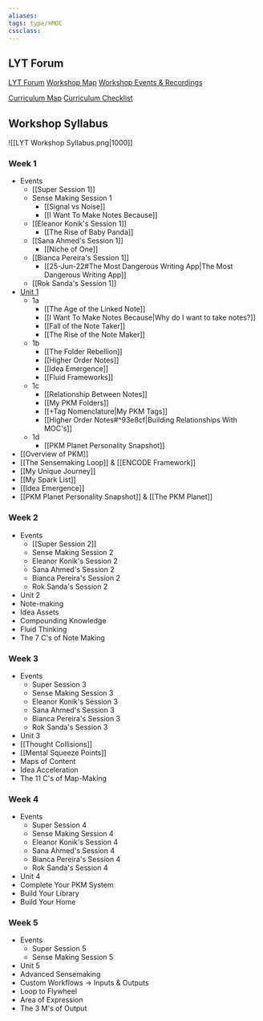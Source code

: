 ```yaml
---
aliases:
tags: type/⌘MOC 
cssclass:
---
```


## LYT Forum

[LYT Forum](https://forum.linkingyourthinking.com/)
[Workshop Map](https://forum.linkingyourthinking.com/t/workshop-map/8574)
[Workshop Events & Recordings](https://forum.linkingyourthinking.com/t/workshop-8-events-recordings-moc/7491)  

[Curriculum Map](https://forum.linkingyourthinking.com/t/curriculum-map/7983)
[Curriculum Checklist](https://forum.linkingyourthinking.com/t/curriculum-checklist/7982)

## Workshop Syllabus

![[LYT Workshop Syllabus.png|1000]]

### Week 1
- Events
	- [[Super Session 1]]
	- Sense Making Session 1    
		- [[Signal vs Noise]]
		- [[I Want To Make Notes Because]]
	- [[Eleanor Konik's Session 1]]
		- [[The Rise of Baby Panda]]
	- [[Sana Ahmed's Session 1]]
		- [[Niche of One]]
	- [[Bianca Pereira's Session 1]]
		- [[25-Jun-22#The Most Dangerous Writing App|The Most Dangerous Writing App]]
	- [[Rok Sanda's Session 1]]
- [Unit 1](https://forum.linkingyourthinking.com/t/unit-1-map-of-content/7847)
	- 1a
		- [[The Age of the Linked Note]]
		- [[I Want To Make Notes Because|Why do I want to take notes?]]
		- [[Fall of the Note Taker]]
		- [[The Rise of the Note Maker]]
	- 1b
		- [[The Folder Rebellion]]
		- [[Higher Order Notes]]
		- [[Idea Emergence]]
		- [[Fluid Frameworks]]
	- 1c
		- [[Relationship Between Notes]]
		- [[My PKM Folders]]
		- [[+Tag Nomenclature|My PKM Tags]]
		- [[Higher Order Notes#^93e8cf|Building Relationships With MOC's]]
	- 1d
		- [[PKM Planet Personality Snapshot]]
- [[Overview of PKM]]
- [[The Sensemaking Loop]] & [[ENCODE Framework]]
- [[My Unique Journey]]
- [[My Spark List]]
- [[Idea Emergence]]
- [[PKM Planet Personality Snapshot]] & [[The PKM Planet]]

### Week 2
- Events
	- [[Super Session 2]]
	- Sense Making Session 2
	- Eleanor Konik's Session 2
	- Sana Ahmed's Session 2
	- Bianca Pereira's Session 2
	- Rok Sanda's Session 2
- Unit 2
- Note-making
- Idea Assets
- Compounding Knowledge
- Fluid Thinking
- The 7 C's of Note Making

### Week 3
- Events
	- Super Session 3
	- Sense Making Session 3
	- Eleanor Konik's Session 3
	- Sana Ahmed's Session 3
	- Bianca Pereira's Session 3
	- Rok Sanda's Session 3
- Unit 3
- [[Thought Collisions]]
- [[Mental Squeeze Points]]
- Maps of Content
- Idea Acceleration
- The 11 C's of Map-Making

### Week 4
- Events
	- Super Session 4
	- Sense Making Session 4
	- Eleanor Konik's Session 4
	- Sana Ahmed's Session 4
	- Bianca Pereira's Session 4
	- Rok Sanda's Session 4
- Unit 4
- Complete Your PKM System
- Build Your Library
- Build Your Home

### Week 5
- Events
	- Super Session 5
	- Sense Making Session 5
- Unit 5
- Advanced Sensemaking
- Custom Workflows → Inputs & Outputs
- Loop to Flywheel
- Area of Expression
- The 3 M's of Output
